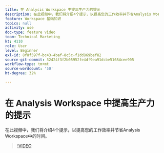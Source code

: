 ```yaml
---
title: 在 Analysis Workspace 中提高生产力的提示
description: 在此视频中，我们将介绍4个提示，以提高您的工作效率并节省Analysis Workspace中的时间。
feature: Workspace 基础知识
topics: null
activity: use
doc-type: feature video
team: Technical Marketing
kt: 4110
role: User
level: Beginner
exl-id: 8f8f597f-bc43-4baf-8c5c-f1dd869bef82
source-git-commit: 32424f3f2b05952fe4df9ea91dcbe51684cee905
workflow-type: tm+mt
source-wordcount: '50'
ht-degree: 32%

---
```


# 在 Analysis Workspace 中提高生产力的提示

在此视频中，我们将介绍4个提示，以提高您的工作效率并节省Analysis Workspace中的时间。

>[!VIDEO](https://video.tv.adobe.com/v/31157/?quality=12)
